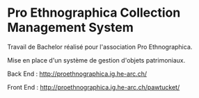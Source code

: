 # Pro Ethnographica Collection Management System 

Travail de Bachelor réalisé pour l'association Pro Ethnographica.

Mise en place d'un système de gestion d'objets patrimoniaux.

Back End : http://proethnographica.ig.he-arc.ch/

Front End : http://proethnographica.ig.he-arc.ch/pawtucket/
